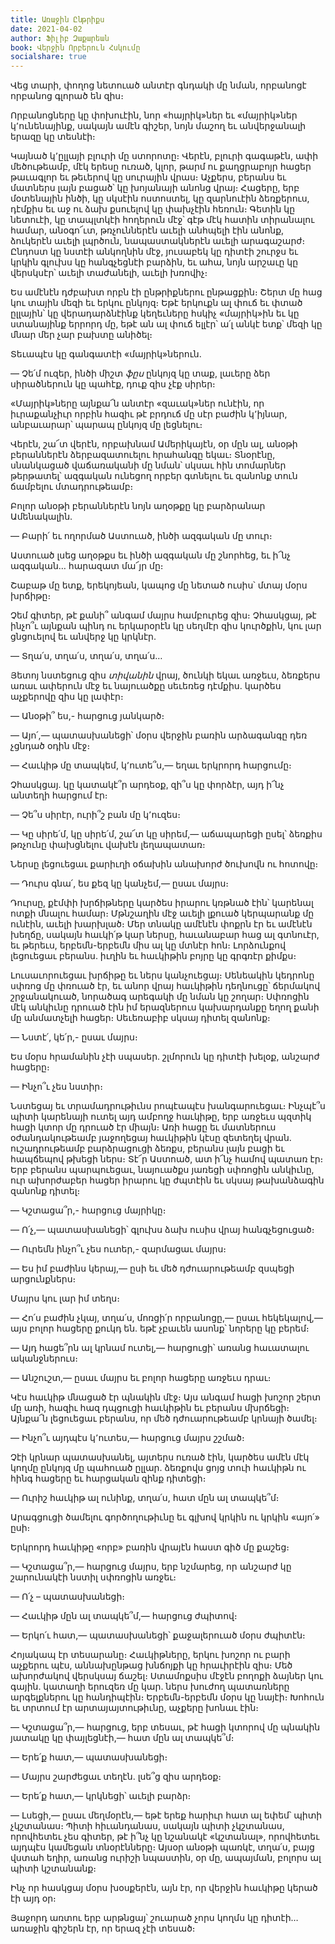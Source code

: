 ```yaml
---
title: Առաջին Ընթրիքս
date: 2021-04-02
author: Ֆիլիբ Զաքարեան
book: Վերջին Որբերուն Հսկումը
socialshare: true
---
```


Վեց տարի, փողոց նետուած անտէր գնդակի մը նման, որբանոցէ որբանոց գլորած են զիս։

Որբանոցները կը փոխուէին, նոր «հայրիկ»ներ եւ «մայրիկ»ներ կ՚ունենայինք, սակայն ամէն գիշեր, նոյն մաշող եւ անվերջանալի երազը կը տեսնէի։

Կայնած կ՚ըլլայի բլուրի մը ստորոտը։ Վերէն, բլուրի գագաթէն, ափի մեծութեամբ, մէկ երեսը ուռած, կլոր, թարմ ու քաղցրաբոյր հացեր թաւագլոր եւ թեւերով կը սուրային վրաս։ Աչքերս, բերանս եւ մատներս լայն բացած՝ կը խոյանայի անոնց վրայ։ Հացերը, երբ մօտենային ինծի, կը սկսէին ոստոստել, կը զարնուէին ձեռքերուս, դէմքիս եւ աջ ու ձախ քսուելով կը փախչէին հեռուն։ Գետին կը նետուէի, կը տապլտկէի հողերուն մէջ՝ գէթ մէկ հատին տիրանալու համար, անօգո՜ւտ, թռչուններէն աւելի անհպելի էին անոնք, ձուկերէն աւելի լպրծուն, նապաստակներէն աւելի արագաշարժ։ Ընդոստ կը նստէի անկողնին մէջ, յուսաբեկ կը դիտէի շուրջս եւ կրկին գլուխս կը հանգչեցնէի բարձին, եւ ահա, նոյն արշաւը կը վերսկսէր՝ աւելի տաժանելի, աւելի խռովիչ։

Ես ամէնէն դժբախտ որբն էի ընթրիքներու ընթացքին։ Շերտ մը հաց կու տային մեզի եւ երկու ընկոյզ։ Եթէ երկուքն ալ փուճ եւ փտած ըլլային՝ կը վերադարձնէինք կեղեւները հսկիչ «մայրիկ»ին եւ կը ստանայինք երրորդ մը, եթէ ան ալ փուճ ելլէր՝ ա՛լ անկէ ետք՝ մեզի կը մնար մեր չար բախտը անիծել։

Տեւապէս կը գանգատէի «մայրիկ»ներուն.

— Չե՛մ ուզեր, ինծի միշտ _ֆըս_ ընկոյզ կը տաք, լաւերը ձեր սիրածներուն կը պահէք, դուք զիս չէք սիրեր։

«Մայրիկ»ները այնքա՜ն անտէր «զաւակ»ներ ունէին, որ իւրաքանչիւր որբին հազիւ թէ բրդուճ մը սէր բաժին կ՚իյնար, անբաւարար՝ պարապ ընկոյզ մը լեցնելու։

Վերէն, շա՜տ վերէն, որբախնամ Ամերիկայէն, օր մըն ալ, անօթի բերաններէն ձերբազատուելու հրահանգը եկաւ։ Տնօրէնը, սնանկացած վաճառականի մը նման՝ սկսաւ հին տոմարներ թերթատել՝ ազգական ունեցող որբեր գտնելու եւ զանոնք տուն ճամբելու մտադրութեամբ։

Բոլոր անօթի բերաններէն նոյն աղօթքը կը բարձրանար Ամենակալին.

— Բարի՛ եւ ողորմած Աստուած, ինծի ազգական մը տուր։

Աստուած լսեց աղօթքս եւ ինծի ազգական մը շնորհեց, եւ ի՜նչ ազգական… հարազատ մա՜յր մը։

Շաբաթ մը ետք, երեկոյեան, կապոց մը նետած ուսիս՝ մտայ մօրս խրճիթը։

Չեմ գիտեր, թէ քանի՞ անգամ մայրս համբուրեց զիս։ Չհասկցայ, թէ ինչո՞ւ այնքան պինդ ու երկարօրէն կը սեղմէր զիս կուրծքին, կու լար ցնցուելով եւ անվերջ կը կրկնէր.

— Տղա՛ս, տղա՛ս, տղա՛ս, տղա՛ս…

Յետոյ նստեցուց զիս _տիվանին_ վրայ, ծունկի եկաւ առջեւս, ձեռքերս առաւ ափերուն մէջ եւ նայուածքը սեւեռեց դէմքիս. կարծես աչքերովը զիս կը լափէր։

— Անօթի՞ ես,- հարցուց յանկարծ։

— Այո՛,— պատասխանեցի՝ մօրս վերջին բառին արձագանգը դեռ չցնդած օդին մէջ։

— Հաւկիթ մը տապկեմ, կ՚ուտե՞ս,— եղաւ երկրորդ հարցումը։

Չհասկցայ. կը կատակէ՞ր արդեօք, զի՞ս կը փորձէր, այդ ի՜նչ անտեղի հարցում էր։

— Չե՞ս սիրէր, ուրի՞շ բան մը կ՚ուզես։

— Կը սիրե՛մ, կը սիրե՛մ, շա՜տ կը սիրեմ,— աճապարեցի ըսել՝ ձեռքիս թռչունը փախցնելու վախէն լեղապատառ։

Ներսը լեցուեցաւ քարիւղի օճախին անախորժ ծուխովն ու հոտովը։

— Դուրս գնա՛, ես քեզ կը կանչեմ,— ըսաւ մայրս։

Դուրսը, քէմփի խրճիթները կարծես իրարու կռթնած էին՝ կարենալ ոտքի մնալու համար։ Մթնշաղին մէջ աւելի լքուած կերպարանք մը ունէին, աւելի խարխլած։ Մեր տնակը ամէնէն փոքրն էր եւ ամէնէն խեղճը, սակայն հաւկի՛թ կար ներսը, հաւանաբար հաց ալ գտնուէր, եւ թերեւս, երբեմն-երբեմն միս ալ կը մտնէր հոն։ Լորձունքով լեցուեցաւ բերանս. իւղին եւ հաւկիթին բոյրը կը գրգռէր քիմքս։

Լուսաւորուեցաւ խրճիթը եւ ներս կանչուեցայ։ Սենեակին կեդրոնը սփռոց մը փռուած էր, եւ անոր վրայ հաւկիթին դեղնուցը՝ ճերմակով շրջանակուած, նորածագ արեգակի մը նման կը շողար։ Սփռոցին մէկ անկիւնը դրուած էին իմ երազներուս կախարդանքը եղող քանի մը անմատչելի հացեր։ Սեւեռաբիբ սկսայ դիտել զանոնք։

— Նստէ՛, կե՛ր,- ըսաւ մայրս։

Ես մօրս հրամանին չէի սպասեր. շլմորուն կը դիտէի խելօք, անշարժ հացերը։

— Ինչո՞ւ չես նստիր։

Նստեցայ եւ տրամադրութիւնս րոպէապէս խանգարուեցաւ։ Ինչպէ՞ս պիտի կարենայի ուտել այդ ամբողջ հաւկիթը, երբ առջեւս պզտիկ հացի կտոր մը դրուած էր միայն։ Առի հացը եւ մատներուս օժանդակութեամբ յաջողեցայ հաւկիթին կէսը զետեղել վրան. ուշադրութեամբ բարձրացուցի ձեռքս, բերանս լայն բացի եւ հապճեպով թխեցի ներս։ Տէ՜ր Աստոած, ատ ի՜նչ համով պատառ էր։ Երբ բերանս պարպուեցաւ, նայուածքս յառեցի սփռոցին անկիւնը, ուր ախորժաբեր հացեր իրարու կը ժպտէին եւ սկսայ թախանձագին զանոնք դիտել։

— Կշտացա՞ր,- հարցուց մայրիկը։

— Ո՛չ,— պատասխանեցի՝ գլուխս ձախ ուսիս վրայ հանգչեցուցած։

— Ուրեմն ինչո՞ւ չես ուտեր,- զարմացաւ մայրս։

— Ես իմ բաժինս կերայ,— ըսի եւ մեծ դժուարութեամբ զսպեցի արցունքներս։

Մայրս կու լար իմ տեղս։

— Հո՛ս բաժին չկայ, տղա՛ս, մոռցի՛ր որբանոցը,— ըսաւ հեկեկալով,— այս բոլոր հացերը քուկդ են. եթէ չբաւեն ասոնք՝ նորերը կը բերեմ։

— Այդ հացե՞րն ալ կրնամ ուտել,— հարցուցի՝ առանց հաւատալու ականջներուս։

— Անշուշտ,— ըսաւ մայրս եւ բոլոր հացերը առջեւս դրաւ։

Կէս հաւկիթ մնացած էր պնակին մէջ։ Այս անգամ հացի խոշոր շերտ մը առի, հազիւ հազ դպցուցի հաւկիթին եւ բերանս մխրճեցի։ Այնքա՜ն լեցուեցաւ բերանս, որ մեծ դժուարութեամբ կրնայի ծամել։

— Ինչո՞ւ այդպէս կ՚ուտես,— հարցուց մայրս շշմած։

Չէի կրնար պատասխանել, այտերս ուռած էին, կարծես ամէն մէկ կողմը ընկոյզ մը պահուած ըլլար. ձեռքովս ցոյց տուի հաւկիթն ու հինգ հացերը եւ հարցական զինք դիտեցի։

— Ուրիշ հաւկիթ ալ ունինք, տղա՛ս, հատ մըն ալ տապկե՞մ։

Արագցուցի ծամելու գործողութիւնը եւ գլխով կրկին ու կրկին «այո՛» ըսի։

Երկրորդ հաւկիթը «որբ» բառին վրայէն հաստ գիծ մը քաշեց։

— Կշտացա՞ր,— հարցուց մայրս, երբ նշմարեց, որ անշարժ կը շարունակէի նստիլ սփռոցին առջեւ։

— Ո՛չ – պատասխանեցի։

— Հաւկիթ մըն ալ տապկե՞մ,— հարցուց ժպիտով։

— Երկո՛ւ հատ,— պատասխանեցի՝ քաջալերուած մօրս ժպիտէն։ 

Հոյակապ էր տեսարանը։ Հաւկիթները, երկու խոշոր ու բարի աչքերու պէս, աննախընթաց խնճոյքի կը հրաւիրէին զիս։ Մեծ ախորժակով վերսկսայ ճաշել։ Ստամոքսիս մէջէն բողոքի ձայներ կու գային. կատաղի երուզեռ մը կար. ներս խուժող պատառները արգելքներու կը հանդիպէին։ Երբեմն-երբեմն մօրս կը նայէի։ Խոհուն եւ տրտում էր արտայայտութիւնը, աչքերը խոնաւ էին։

— Կշտացա՞ր,— հարցուց, երբ տեսաւ, թէ հացի կտորով մը պնակին յատակը կը փայլեցնէի,— հատ մըն ալ տապկե՞մ։

— Երե՛ք հատ,— պատասխանեցի։

— Մայրս շարժեցաւ տեղէն. լսե՞ց զիս արդեօք։

— Երե՛ք հատ,— կրկնեցի՝ աւելի բարձր։

— Լսեցի,— ըսաւ մեղմօրէն,— եթէ երեք հարիւր հատ ալ եփեմ՝ պիտի չկշտանաս։ Պիտի հիւանդանաս, սակայն պիտի չկշտանաս, որովհետեւ չես գիտեր, թէ ի՞նչ կը նշանակէ «կշտանալ», որովհետեւ այդպէս կամեցան տնօրէնները։ Այսօր անօթի պառկէ, տղա՛ս, բայց վստահ եղիր, առանց ուրիշի նպաստին, օր մը, ապայման, բոլորս ալ պիտի կշտանանք։

Ինչ որ հասկցայ մօրս խօսքերէն, այն էր, որ վերջին հաւկիթը կերած էի այդ օր։

Յաջորդ առտու երբ արթնցայ՝ շուարած չորս կողմս կը դիտէի… առաջին գիշերն էր, որ երազ չէի տեսած։	
